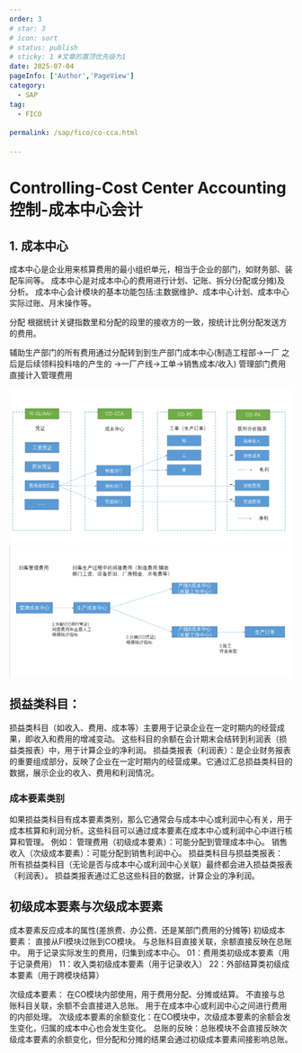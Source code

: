 ```yaml
---
order: 3
# star: 3
# icon: sort
# status: publish
# sticky: 1 #文章的置顶优先级为1
date: 2025-07-04
pageInfo: ['Author','PageView']
category:
  - SAP
tag:
  - FICO

permalink: /sap/fico/co-cca.html

---
```



# Controlling-Cost Center Accounting    控制-成本中心会计
<!-- :::tip
::: -->
<!-- 摘要截止标签 -->
<!-- more -->

## 1. 成本中心

成本中心是企业用来核算费用的最小组织单元，相当于企业的部门，如财务部、装配车间等。
成本中心是对成本中心的费用进行计划、记账、拆分(分配或分摊)及分析。
成本中心会计模块的基本功能包括:主数据维护、成本中心计划、成本中心实际过账、月末操作等。

分配 根据统计关键指数里和分配的段里的接收方的一致，按统计比例分配发送方的费用。

辅助生产部门的所有费用通过分配转到到生产部门成本中心(制造工程部->一厂   之后是后续领料投料啥的产生的   ->一厂产线->工单->销售成本/收入)
管理部门费用直接计入管理费用

![](image-21.png)
![](image-22.png)




## 损益类科目：
损益类科目（如收入、费用、成本等）主要用于记录企业在一定时期内的经营成果，即收入和费用的增减变动。
这些科目的余额在会计期末会结转到利润表（损益类报表）中，用于计算企业的净利润。
损益类报表（利润表）：是企业财务报表的重要组成部分，反映了企业在一定时期内的经营成果。它通过汇总损益类科目的数据，展示企业的收入、费用和利润情况。

### 成本要素类别
如果损益类科目有成本要素类别，那么它通常会与成本中心或利润中心有关，用于成本核算和利润分析。这些科目可以通过成本要素在成本中心或利润中心中进行核算和管理。
例如：
管理费用（初级成本要素）：可能分配到管理成本中心。
销售收入（次级成本要素）：可能分配到销售利润中心。
损益类科目与损益类报表：
所有损益类科目（无论是否与成本中心或利润中心关联）最终都会进入损益类报表（利润表）。
损益类报表通过汇总这些科目的数据，计算企业的净利润。

## 初级成本要素与次级成本要素
成本要素反应成本的属性(差旅费、办公费、还是某部门费用的分摊等)
初级成本要素：
直接从FI模块过账到CO模块。
与总账科目直接关联，余额直接反映在总账中。
用于记录实际发生的费用，归集到成本中心。
01：费用类初级成本要素（用于记录费用）
11：收入类初级成本要素（用于记录收入）
22：外部结算类初级成本要素（用于跨模块结算）


次级成本要素：
在CO模块内部使用，用于费用分配、分摊或结算。
不直接与总账科目关联，余额不会直接进入总账。
用于在成本中心或利润中心之间进行费用的内部处理。
次级成本要素的余额变化：在CO模块中，次级成本要素的余额会发生变化，归属的成本中心也会发生变化。
总账的反映：总账模块不会直接反映次级成本要素的余额变化，但分配和分摊的结果会通过初级成本要素间接影响总账。



